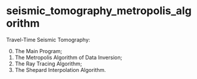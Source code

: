 # seismic_tomography_metropolis_algorithm
Travel-Time Seismic Tomography:

0. The Main Program;
1. The Metropolis Algorithm of Data Inversion;
2. The Ray Tracing Algorithm;
3. The Shepard Interpolation Algorithm.
